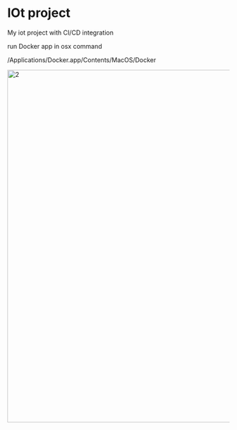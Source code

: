 # IOt project

My iot project with CI/CD integration

run Docker app in osx command


/Applications/Docker.app/Contents/MacOS/Docker






<img width="799" alt="2" src="https://user-images.githubusercontent.com/64518378/125844978-dd35f54c-6c29-42c0-bfd5-5ef47cc1e5ab.png">

